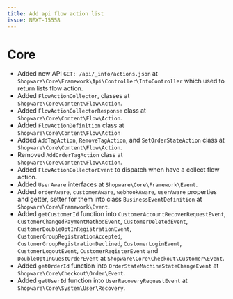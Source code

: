 ```yaml
---
title: Add api flow action list
issue: NEXT-15558
---
```

# Core
* Added new API `GET: /api/_info/actions.json` at `Shopware\Core\Framework\Api\Controller\InfoController` which used to return lists flow action.
* Added `FlowActionCollector`, classes at `Shopware\Core\Content\Flow\Action`.
* Added `FlowActionCollectorResponse` class at `Shopware\Core\Content\Flow\Action`.
* Added `FlowActionDefinition` class at `Shopware\Core\Content\Flow\Action`
* Added `AddTagAction`, `RemoveTagAction`, and `SetOrderStateAction` class at `Shopware\Core\Content\Flow\Action`.
* Removed `AddOrderTagAction` class at `Shopware\Core\Content\Flow\Action`.
* Added `FlowActionCollectorEvent` to dispatch when have a collect flow action.
* Added `UserAware` interfaces at `Shopware\Core\Framework\Event`.
* Added `orderAware`, `customerAware`, `webhookAware`, `userAware` properties and getter, setter for them into class `BusinessEventDefinition` at `Shopware\Core\Framework\Event`.
* Added `getCustomerId` function into `CustomerAccountRecoverRequestEvent`, `CustomerChangedPaymentMethodEvent`, `CustomerDeletedEvent`, `CustomerDoubleOptInRegistrationEvent`, `CustomerGroupRegistrationAccepted`, `CustomerGroupRegistrationDeclined`, `CustomerLoginEvent`, `CustomerLogoutEvent`, `CustomerRegisterEvent` and `DoubleOptInGuestOrderEvent` at `Shopware\Core\Checkout\Customer\Event`.
* Added `getOrderId` function into `OrderStateMachineStateChangeEvent` at `Shopware\Core\Checkout\Order\Event`.
* Added `getUserId` function into `UserRecoveryRequestEvent` at `Shopware\Core\System\User\Recovery`.
